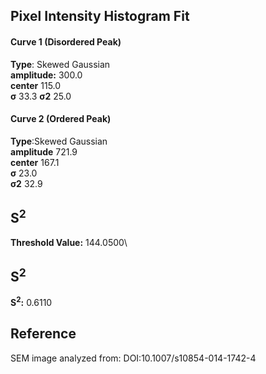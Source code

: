 ## Pixel Intensity Histogram Fit

#### Curve 1 (Disordered Peak)
**Type**: Skewed Gaussian\
**amplitude:** 300.0\
**center** 115.0\
**σ** 33.3
**σ2** 25.0


#### Curve 2 (Ordered Peak)
**Type**:Skewed Gaussian\
**amplitude** 721.9\
**center** 167.1\
**σ** 23.0\
**σ2** 32.9


## S<sup>2</sup>
**Threshold Value:** 144.0500\
## S<sup>2</sup>
**S<sup>2</sup>:** 0.6110










## Reference
SEM image analyzed from:
DOI:10.1007/s10854-014-1742-4 
